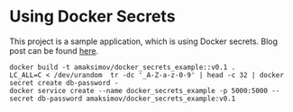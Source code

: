 # Using Docker Secrets

This project is a sample application, which is using Docker secrets. Blog post can be found [here](http://bit.ly/2kLd2Tw).

```
docker build -t amaksimov/docker_secrets_example::v0.1 . 
LC_ALL=C < /dev/urandom  tr -dc '_A-Z-a-z-0-9' | head -c 32 | docker secret create db-password -
docker service create --name docker_secrets_example -p 5000:5000 --secret db-password amaksimov/docker_secrets_example:v0.1
```
